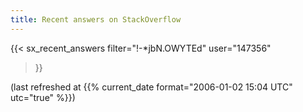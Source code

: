 ```yaml
---
title: Recent answers on StackOverflow
---
```


{{< sx_recent_answers
filter="!-*jbN.OWYTEd"
user="147356"
>}}

(last refreshed at {{% current_date format="2006-01-02 15:04 UTC" utc="true" %}})
